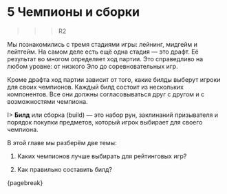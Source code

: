 # 5 Чемпионы и сборки

>>>R2

Мы познакомились с тремя стадиями игры: лейнинг, мидгейм и лейтгейм. На самом деле есть ещё одна стадия — это драфт. Её результат во многом определяет ход партии. Это справедливо на любом уровне: от низкого Эло до соревновательных игр.

Кроме драфта ход партии зависит от того, какие билды выберут игроки для своих чемпионов. Каждый билд состоит из нескольких компонентов. Все они должны согласовываться друг с другом и с возможностями чемпиона.

I> **Билд** или сборка (build) — это набор рун, заклинаний призывателя и порядок покупки предметов, который игрок выбирает для своего чемпиона.

В этой главе мы разберём две темы:

1. Каких чемпионов лучше выбирать для рейтинговых игр?

2. Как правильно составить билд?

{pagebreak}
